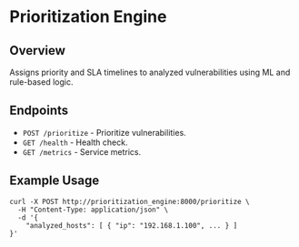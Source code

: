 # Prioritization Engine

## Overview
Assigns priority and SLA timelines to analyzed vulnerabilities using ML and rule-based logic.

## Endpoints
- `POST /prioritize` - Prioritize vulnerabilities.
- `GET /health` - Health check.
- `GET /metrics` - Service metrics.

## Example Usage
```
curl -X POST http://prioritization_engine:8000/prioritize \
  -H "Content-Type: application/json" \
  -d '{
    "analyzed_hosts": [ { "ip": "192.168.1.100", ... } ]
}'
```

